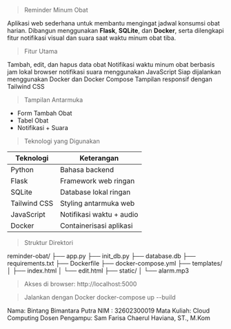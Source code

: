  >Reminder Minum Obat

Aplikasi web sederhana untuk membantu mengingat jadwal konsumsi obat harian. Dibangun menggunakan **Flask**, **SQLite**, dan **Docker**, serta dilengkapi fitur notifikasi visual dan suara saat waktu minum obat tiba.

 >Fitur Utama

 Tambah, edit, dan hapus data obat
 Notifikasi waktu minum obat berbasis jam lokal browser
 notifikasi suara menggunakan JavaScript
 Siap dijalankan menggunakan Docker dan Docker Compose Tampilan responsif dengan Tailwind CSS

>Tampilan Antarmuka

- Form Tambah Obat
- Tabel Obat
- Notifikasi + Suara

 >Teknologi yang Digunakan

| Teknologi     | Keterangan                         |
|---------------|-------------------------------------|
| Python        | Bahasa backend                     |
| Flask         | Framework web ringan               |
| SQLite        | Database lokal ringan              |
| Tailwind CSS  | Styling antarmuka web              |
| JavaScript    | Notifikasi waktu + audio           |
| Docker        | Containerisasi aplikasi            |

>Struktur Direktori

reminder-obat/
├── app.py
├── init_db.py
├── database.db
├── requirements.txt
├── Dockerfile
├── docker-compose.yml
├── templates/
│ ├── index.html
│ └── edit.html
├── static/
│ └── alarm.mp3

>Akses di browser:
http://localhost:5000

>Jalankan dengan Docker
docker-compose up --build

Nama: Bintang Bimantara Putra
NIM : 32602300019
Mata Kuliah: Cloud Computing
Dosen Pengampu: Sam Farisa Chaerul Haviana, ST., M.Kom



